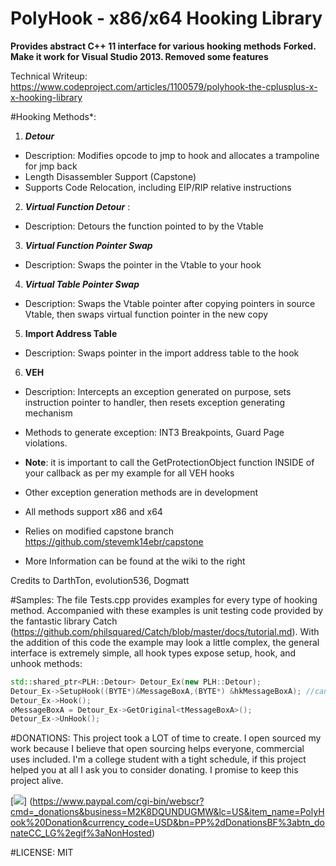 # PolyHook - x86/x64 Hooking Library
**Provides abstract C++ 11 interface  for various hooking methods**
**Forked. Make it work for Visual Studio 2013. Removed some features**

Technical Writeup: https://www.codeproject.com/articles/1100579/polyhook-the-cplusplus-x-x-hooking-library

#Hooking Methods*:

1. **_Detour_**
  * Description: Modifies opcode to jmp to hook and allocates a trampoline for jmp back
  * Length Disassembler Support (Capstone)
  * Supports Code Relocation, including EIP/RIP relative instructions

2. **_Virtual Function Detour_** : 
  * Description: Detours the function pointed to by the Vtable

3. **_Virtual Function Pointer Swap_** 
  * Description: Swaps the pointer in the Vtable to your hook
  
4. **_Virtual Table Pointer Swap_**
  * Description: Swaps the Vtable pointer after copying pointers in source Vtable, 
  then swaps virtual function pointer in the new copy

5. **Import Address Table**
  * Description: Swaps pointer in the import address table to the hook

6. **VEH**
  * Description: Intercepts an exception generated on purpose, sets instruction pointer to handler, then resets exception generating mechanism
  * Methods to generate exception: INT3 Breakpoints, Guard Page violations.
  * **Note**: it is important to call the GetProtectionObject function INSIDE of your callback as per my example for all VEH hooks
  * Other exception generation methods are in development

* All methods support x86 and x64
* Relies on modified capstone branch https://github.com/stevemk14ebr/capstone
* More Information can be found at the wiki to the right

Credits to DarthTon, evolution536, Dogmatt

#Samples:
The file Tests.cpp provides examples for every type of hooking method. Accompanied with these examples is unit testing code provided by the fantastic library Catch (https://github.com/philsquared/Catch/blob/master/docs/tutorial.md). With the addition of this code the example may look a little complex, the general interface is extremely simple, all hook types expose setup, hook, and unhook methods:

```C++
std::shared_ptr<PLH::Detour> Detour_Ex(new PLH::Detour);
Detour_Ex->SetupHook((BYTE*)&MessageBoxA,(BYTE*) &hkMessageBoxA); //can cast to byte* to
Detour_Ex->Hook();
oMessageBoxA = Detour_Ex->GetOriginal<tMessageBoxA>();
Detour_Ex->UnHook();
```

#DONATIONS:
This project took a LOT of time to create. I open sourced my work because I believe that open sourcing helps everyone, commercial uses included. I'm a college student with a tight schedule, if this project helped you at all I ask you to consider donating. I promise to keep this project alive.

[![](https://www.paypalobjects.com/en_US/i/btn/btn_donateCC_LG.gif)]
(https://www.paypal.com/cgi-bin/webscr?cmd=_donations&business=M2K8DQUNDUGMW&lc=US&item_name=PolyHook%20Donation&currency_code=USD&bn=PP%2dDonationsBF%3abtn_donateCC_LG%2egif%3aNonHosted)

#LICENSE:
MIT
